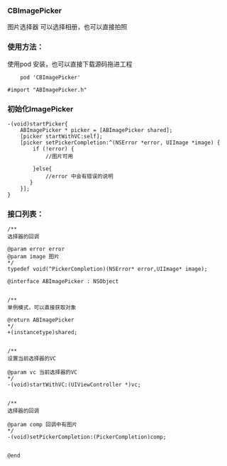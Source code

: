### CBImagePicker 
图片选择器
可以选择相册，也可以直接拍照

### 使用方法：
使用pod 安装，也可以直接下载源码拖进工程
```
    pod 'CBImagePicker'
```

```
#import "ABImagePicker.h"
```
### 初始化ImagePicker
```
-(void)startPicker{
    ABImagePicker * picker = [ABImagePicker shared];
    [picker startWithVC:self];
    [picker setPickerCompletion:^(NSError *error, UIImage *image) {
        if (!error) {
            //图片可用
            
        }else{
            //error 中会有错误的说明
       }
    }];
}
```

### 接口列表：
```
/**
选择器的回调

@param error error
@param image 图片
*/
typedef void(^PickerCompletion)(NSError* error,UIImage* image);

@interface ABImagePicker : NSObject


/**
单例模式，可以直接获取对象

@return ABImagePicker
*/
+(instancetype)shared;


/**
设置当前选择器的VC

@param vc 当前选择器的VC
*/
-(void)startWithVC:(UIViewController *)vc;


/**
选择器的回调

@param comp 回调中有图片
*/
-(void)setPickerCompletion:(PickerCompletion)comp;


@end
```
